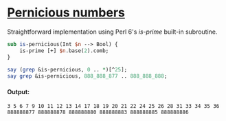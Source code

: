 [1]: http://rosettacode.org/wiki/Pernicious_numbers

# [Pernicious numbers][1]

Straightforward implementation using Perl 6's _is-prime_ built-in subroutine.

```perl
sub is-pernicious(Int $n --> Bool) {
    is-prime [+] $n.base(2).comb;
}
 
say (grep &is-pernicious, 0 .. *)[^25];
say grep &is-pernicious, 888_888_877 .. 888_888_888;
```

#### Output:
```
3 5 6 7 9 10 11 12 13 14 17 18 19 20 21 22 24 25 26 28 31 33 34 35 36
888888877 888888878 888888880 888888883 888888885 888888886
```